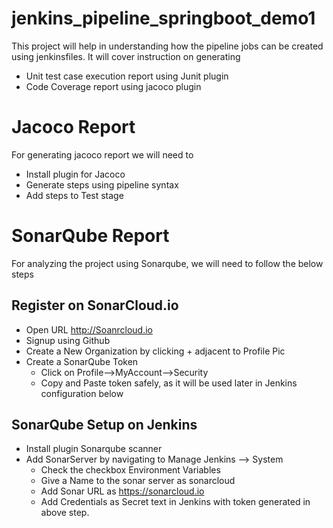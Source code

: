 # jenkins_pipeline_springboot_demo1

This project will help in understanding how the pipeline jobs can be created using jenkinsfiles. It will cover instruction on generating 
- Unit test case execution report using Junit plugin
- Code Coverage report using jacoco plugin


# Jacoco Report
For generating jacoco report we will need to  
- Install plugin for Jacoco
- Generate steps using pipeline syntax
- Add steps to Test stage

# SonarQube Report
For analyzing the project using Sonarqube, we will need to follow the below steps
## Register on SonarCloud.io
- Open URL http://Soanrcloud.io
- Signup using Github
- Create a New Organization by clicking + adjacent to Profile Pic
- Create a SonarQube Token
  - Click on Profile-->MyAccount-->Security
  - Copy and Paste token safely, as it will be used later in Jenkins configuration below

## SonarQube Setup on Jenkins
- Install plugin Sonarqube scanner
- Add SonarServer by navigating to Manage Jenkins --> System
  - Check the checkbox Environment Variables
  - Give a Name to the sonar server as sonarcloud
  - Add Sonar URL as https://sonarcloud.io
  - Add Credentials as Secret text in Jenkins with token generated in above step.
